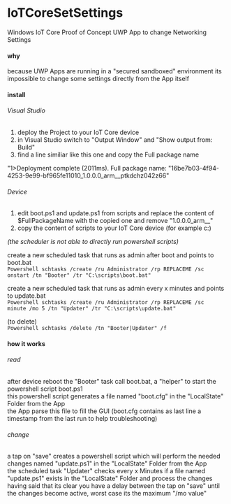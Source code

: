 # IoTCoreSetSettings
Windows IoT Core Proof of Concept UWP App to change Networking Settings

#### why
because UWP Apps are running in a "secured sandboxed" environment its impossible to change some settings directly from the App itself

#### install
###### Visual Studio
1. deploy the Project to your IoT Core device
2. in Visual Studio switch to "Output Window" and "Show output from: Build"
3. find a line similiar like this one and copy the Full package name

"1>Deployment complete (2011ms). Full package name: "16be7b03-4f94-4253-9e99-bf965fe11010_1.0.0.0_arm__ptkdchz042z66"

###### Device
1. edit boot.ps1 and update.ps1 from scripts and replace the content of $FullPackageName with the copied one and remove "1.0.0.0_arm__"
2. copy the content of scripts to your IoT Core device (for example c:\)
  
_(the scheduler is not able to directly run powershell scripts)_  
  
create a new scheduled task that runs as admin after boot and points to boot.bat  
<code>Powershell
schtasks /create /ru Administrator /rp REPLACEME /sc onstart /tn "Booter" /tr "C:\scripts\boot.bat"
</code>

create a new scheduled task that runs as admin every x minutes and points to update.bat  
<code>Powershell
schtasks /create /ru Administrator /rp REPLACEME /sc minute /mo 5 /tn "Updater" /tr "C:\scripts\update.bat"
</code>

(to delete)  
<code>Powershell
schtasks /delete /tn "Booter|Updater" /f
</code>

#### how it works
###### read
after device reboot the "Booter" task call boot.bat, a "helper" to start the powershell script boot.ps1  
this powershell script generates a file named "boot.cfg" in the "LocalState" Folder from the App  
the App parse this file to fill the GUI (boot.cfg contains as last line a timestamp from the last run to help troubleshooting)  
###### change
a tap on "save" creates a powershell script which will perform the needed changes named "update.ps1" in the "LocalState" Folder from the App  
the scheduled task "Updater" checks every x Minutes if a file named "update.ps1" exists in the "LocalState" Folder and process the changes  
having said that its clear you have a delay between the tap on "save" until the changes become active, worst case its the maximum "/mo value"
